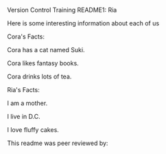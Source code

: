 Version Control Training README1: Ria

Here is some interesting information about each of us

Cora's Facts:



Cora has a cat named Suki.



Cora likes fantasy books.



Cora drinks lots of tea.



Ria's Facts:

I am a mother.

I live in D.C.

I love fluffy cakes.



This readme was peer reviewed by:

